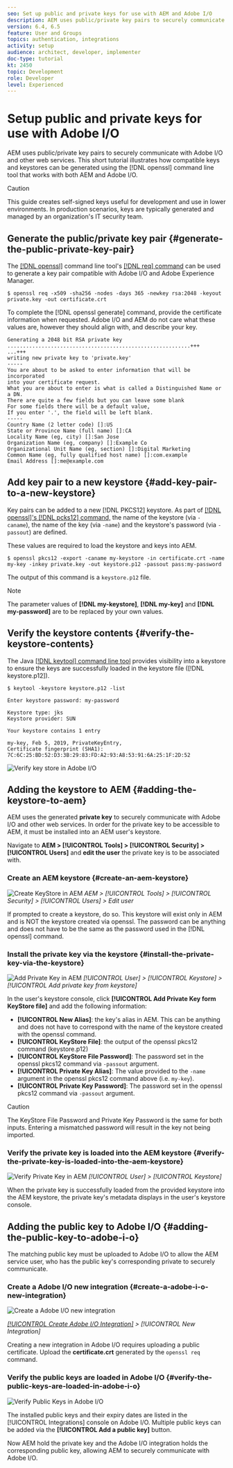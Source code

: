 ```yaml
---
seo: Set up public and private keys for use with AEM and Adobe I/O
description: AEM uses public/private key pairs to securely communicate with Adobe I/O and other web services. This short tutorial illustrates how compatible keys and keystores can be generated using the openssl command line tool that works with both AEM and Adobe I/O. 
version: 6.4, 6.5
feature: User and Groups
topics: authentication, integrations
activity: setup
audience: architect, developer, implementer
doc-type: tutorial
kt: 2450
topic: Development
role: Developer
level: Experienced
---
```


# Setup public and private keys for use with Adobe I/O

AEM uses public/private key pairs to securely communicate with Adobe I/O and other web services. This short tutorial illustrates how compatible keys and keystores can be generated using the [!DNL openssl] command line tool that works with both AEM and Adobe I/O.

>[!CAUTION]
>
>This guide creates self-signed keys useful for development and  use  in lower environments. In production scenarios, keys are typically generated and managed by an organization's IT security team.

## Generate the public/private key pair {#generate-the-public-private-key-pair}

The [[!DNL openssl]](https://www.openssl.org/docs/man1.0.2/man1/openssl.html) command line tool's [[!DNL req] command](https://www.openssl.org/docs/man1.0.2/man1/req.html) can be used to generate a key pair compatible with Adobe I/O and Adobe Experience Manager.

```shell
$ openssl req -x509 -sha256 -nodes -days 365 -newkey rsa:2048 -keyout private.key -out certificate.crt
```

To complete the [!DNL openssl generate] command, provide the certificate information when requested. Adobe I/O and AEM do not care what these values are, however they should align with, and describe your key.

```
Generating a 2048 bit RSA private key
...........................................................+++
...+++
writing new private key to 'private.key'
-----
You are about to be asked to enter information that will be incorporated
into your certificate request.
What you are about to enter is what is called a Distinguished Name or a DN.
There are quite a few fields but you can leave some blank
For some fields there will be a default value,
If you enter '.', the field will be left blank.
-----
Country Name (2 letter code) []:US
State or Province Name (full name) []:CA
Locality Name (eg, city) []:San Jose
Organization Name (eg, company) []:Example Co
Organizational Unit Name (eg, section) []:Digital Marketing
Common Name (eg, fully qualified host name) []:com.example
Email Address []:me@example.com
```

## Add key pair to a new keystore {#add-key-pair-to-a-new-keystore}

Key pairs can be added to a new [!DNL PKCS12] keystore. As part of [[!DNL openssl]'s [!DNL pcks12] command,](https://www.openssl.org/docs/man1.0.2/man1/pkcs12.html) the name of the keystore (via `-  caname`), the name of the key (via `-name`) and the keystore's password (via `-  passout`) are defined.

These values are required to load the keystore and keys into AEM.

```shell
$ openssl pkcs12 -export -caname my-keystore -in certificate.crt -name my-key -inkey private.key -out keystore.p12 -passout pass:my-password
```

The output of this command is a `keystore.p12` file.

>[!NOTE]
>
>The parameter values of **[!DNL my-keystore]**, **[!DNL my-key]** and **[!DNL my-password]** are to be replaced by your own values.

## Verify the keystore contents {#verify-the-keystore-contents}

The Java [[!DNL keytool] command line tool](https://docs.oracle.com/middleware/1213/wls/SECMG/keytool-summary-appx.htm#SECMG818) provides visibility into a keystore to ensure the keys are successfully loaded in the keystore file ([!DNL keystore.p12]).

```shell
$ keytool -keystore keystore.p12 -list

Enter keystore password: my-password

Keystore type: jks
Keystore provider: SUN

Your keystore contains 1 entry

my-key, Feb 5, 2019, PrivateKeyEntry,
Certificate fingerprint (SHA1): 7C:6C:25:BD:52:D3:3B:29:83:FD:A2:93:A8:53:91:6A:25:1F:2D:52
```

![Verify key store in Adobe I/O](assets/set-up-public-private-keys-for-use-with-aem-and-adobe-io/adobe-io--public-keys.png) 

## Adding the keystore to AEM {#adding-the-keystore-to-aem}

AEM uses the generated **private key** to securely communicate with Adobe I/O and other web services. In order for the private key to be accessible to AEM, it must be installed into an AEM user's keystore.

Navigate to **AEM &gt; [!UICONTROL Tools] &gt; [!UICONTROL Security] &gt; [!UICONTROL Users]** and **edit the user** the private key is to be associated with.

### Create an AEM keystore {#create-an-aem-keystore}

![Create KeyStore in AEM](assets/set-up-public-private-keys-for-use-with-aem-and-adobe-io/aem--create-keystore.png)
*AEM > [!UICONTROL Tools] > [!UICONTROL Security] > [!UICONTROL Users] > Edit user*

If prompted to create a keystore, do so. This keystore will exist only in AEM and is NOT the keystore created via openssl. The password can be anything and does not have to be the same as the password used in the [!DNL openssl] command.

### Install the private key via the keystore {#install-the-private-key-via-the-keystore}

![Add Private Key in AEM](assets/set-up-public-private-keys-for-use-with-aem-and-adobe-io/aem--add-private-key.png)
*[!UICONTROL User] > [!UICONTROL Keystore] > [!UICONTROL Add private key from keystore]*

In the user's keystore console, click **[!UICONTROL Add Private Key form KeyStore file]** and add the following information:

* **[!UICONTROL New Alias]**: the key's alias in AEM. This can be anything and does not have to correspond with the name of the keystore created with the openssl command.
* **[!UICONTROL KeyStore File]**: the output of the openssl pkcs12 command (keystore.p12)
* **[!UICONTROL KeyStore File Password]**: The password set in the openssl pkcs12 command via `-passout` argument.
* **[!UICONTROL Private Key Alias]**: The value provided to the `-name` argument in the openssl pkcs12 command above (i.e. `my-key`).
* **[!UICONTROL Private Key Password]**: The password set in the openssl pkcs12 command via `-passout` argument.

>[!CAUTION]
>
>The KeyStore File Password and Private Key Password is the same for both inputs. Entering a mismatched password will result in the key not being imported.

### Verify the private key is loaded into the AEM keystore {#verify-the-private-key-is-loaded-into-the-aem-keystore}

![Verify Private Key in AEM](assets/set-up-public-private-keys-for-use-with-aem-and-adobe-io/aem--keystore.png)
*[!UICONTROL User] > [!UICONTROL Keystore]*

When the private key is successfully loaded from the provided keystore into the AEM keystore, the private key's metadata displays in the user's keystore console.

## Adding the public key to Adobe I/O {#adding-the-public-key-to-adobe-i-o}

The matching public key must be uploaded to Adobe I/O to allow the AEM service user, who has the public key's corresponding private to securely communicate.

### Create a Adobe I/O new integration {#create-a-adobe-i-o-new-integration}

![Create a Adobe I/O new integration](assets/set-up-public-private-keys-for-use-with-aem-and-adobe-io/adobe-io--create-new-integration.png)

*[[!UICONTROL Create Adobe I/O Integration]](https://console.adobe.io/) > [!UICONTROL New Integration]*

Creating a new integration in Adobe I/O requires uploading a public certificate. Upload the **certificate.crt** generated by the `openssl req` command.

### Verify the public keys are loaded in Adobe I/O {#verify-the-public-keys-are-loaded-in-adobe-i-o}

![Verify Public Keys in Adobe I/O](assets/set-up-public-private-keys-for-use-with-aem-and-adobe-io/adobe-io--public-keys.png)

The installed public keys and their expiry dates are listed in the [!UICONTROL Integrations] console on Adobe I/O. Multiple public keys can be added via the **[!UICONTROL Add a public key]** button.

Now AEM hold the private key and the Adobe I/O integration holds the corresponding public key, allowing AEM to securely communicate with Adobe I/O.
